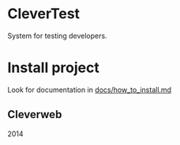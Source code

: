 CleverTest
==========

System for testing developers.


Install project
===============

Look for documentation in [docs/how_to_install.md](docs/how_to_install.md)




Cleverweb
--------------
2014